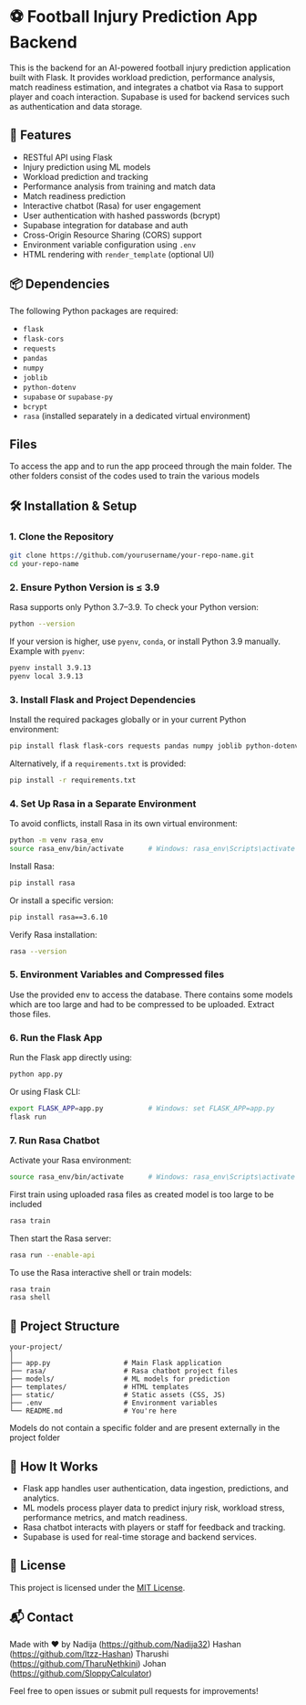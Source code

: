 # ⚽️ Football Injury Prediction App Backend

This is the backend for an AI-powered football injury prediction application built with Flask. It provides workload prediction, performance analysis, match readiness estimation, and integrates a chatbot via Rasa to support player and coach interaction. Supabase is used for backend services such as authentication and data storage.

## 🚀 Features

- RESTful API using Flask  
- Injury prediction using ML models  
- Workload prediction and tracking  
- Performance analysis from training and match data  
- Match readiness prediction  
- Interactive chatbot (Rasa) for user engagement  
- User authentication with hashed passwords (bcrypt)  
- Supabase integration for database and auth  
- Cross-Origin Resource Sharing (CORS) support  
- Environment variable configuration using `.env`  
- HTML rendering with `render_template` (optional UI)

## 📦 Dependencies

The following Python packages are required:

- `flask`  
- `flask-cors`  
- `requests`  
- `pandas`  
- `numpy`  
- `joblib`  
- `python-dotenv`  
- `supabase` or `supabase-py`  
- `bcrypt`  
- `rasa` (installed separately in a dedicated virtual environment)

## Files

To access the app and to run the app proceed through the main folder. The other folders consist of the codes used to train the various models

## 🛠️ Installation & Setup

### 1. Clone the Repository

```bash
git clone https://github.com/yourusername/your-repo-name.git
cd your-repo-name
```

### 2. Ensure Python Version is ≤ 3.9

Rasa supports only Python 3.7–3.9. To check your Python version:

```bash
python --version
```

If your version is higher, use `pyenv`, `conda`, or install Python 3.9 manually. Example with `pyenv`:

```bash
pyenv install 3.9.13
pyenv local 3.9.13
```

### 3. Install Flask and Project Dependencies

Install the required packages globally or in your current Python environment:

```bash
pip install flask flask-cors requests pandas numpy joblib python-dotenv supabase bcrypt
```

Alternatively, if a `requirements.txt` is provided:

```bash
pip install -r requirements.txt
```

### 4. Set Up Rasa in a Separate Environment

To avoid conflicts, install Rasa in its own virtual environment:

```bash
python -m venv rasa_env
source rasa_env/bin/activate      # Windows: rasa_env\Scripts\activate
```

Install Rasa:

```bash
pip install rasa
```

Or install a specific version:

```bash
pip install rasa==3.6.10
```

Verify Rasa installation:

```bash
rasa --version
```

### 5. Environment Variables and Compressed files

Use the provided env to access the database. There contains some models which are too large and had to be compressed to be uploaded. Extract those files.

### 6. Run the Flask App

Run the Flask app directly using:

```bash
python app.py
```

Or using Flask CLI:

```bash
export FLASK_APP=app.py           # Windows: set FLASK_APP=app.py
flask run
```

### 7. Run Rasa Chatbot

Activate your Rasa environment:

```bash
source rasa_env/bin/activate      # Windows: rasa_env\Scripts\activate
```
First train using uploaded rasa files as created model is too large to be included

```bash
rasa train
```

Then start the Rasa server:

```bash
rasa run --enable-api
```

To use the Rasa interactive shell or train models:

```bash
rasa train
rasa shell
```

## 📁 Project Structure

```
your-project/
│
├── app.py                  # Main Flask application
├── rasa/                   # Rasa chatbot project files
├── models/                 # ML models for prediction
├── templates/              # HTML templates
├── static/                 # Static assets (CSS, JS)
├── .env                    # Environment variables
└── README.md               # You're here
```
Models do not contain a specific folder and are present externally in the project folder

## 🧠 How It Works

- Flask app handles user authentication, data ingestion, predictions, and analytics.  
- ML models process player data to predict injury risk, workload stress, performance metrics, and match readiness.  
- Rasa chatbot interacts with players or staff for feedback and tracking.  
- Supabase is used for real-time storage and backend services.

## 📜 License

This project is licensed under the [MIT License](LICENSE).

## 📬 Contact

Made with ❤️ by 
Nadija (https://github.com/Nadija32)
Hashan (https://github.com/Itzz-Hashan)
Tharushi (https://github.com/TharuNethkini)
Johan (https://github.com/SloppyCalculator)  

Feel free to open issues or submit pull requests for improvements!
